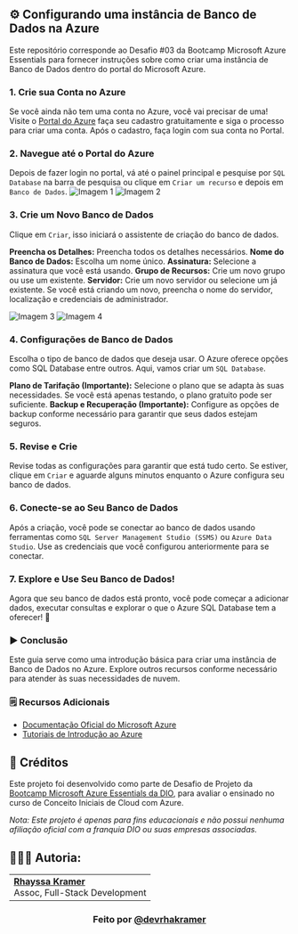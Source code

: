 ## ⚙️ Configurando uma instância de Banco de Dados na Azure

Este repositório corresponde ao Desafio #03 da Bootcamp Microsoft Azure Essentials para fornecer instruções sobre como criar uma instância de Banco de Dados dentro do portal do Microsoft Azure.

### 1. Crie sua Conta no Azure
Se você ainda não tem uma conta no Azure, você vai precisar de uma! Visite o [Portal do Azure](https://portal.azure.com/) faça seu cadastro gratuitamente e siga o processo para criar uma conta. Após o cadastro, faça login com sua conta no Portal.

### 2. Navegue até o Portal do Azure
Depois de fazer login no portal, vá até o painel principal e pesquise por `SQL Database` na barra de pesquisa ou clique em `Criar um recurso` e depois em `Banco de Dados`.
![Imagem 1](https://github.com/rhayssakramer/desafios-dio-azure-essentials/blob/main/Desagio%2303%20-%20Configurando%20uma%20inst%C3%A2ncia%20de%20Banco%20de%20Dados%20na%20Azure/img/Imagem1.png)
![Imagem 2](https://github.com/rhayssakramer/desafios-dio-azure-essentials/blob/main/Desagio%2303%20-%20Configurando%20uma%20inst%C3%A2ncia%20de%20Banco%20de%20Dados%20na%20Azure/img/Imagem%202.png)

### 3. Crie um Novo Banco de Dados
Clique em `Criar`, isso iniciará o assistente de criação do banco de dados.  

**Preencha os Detalhes:** Preencha todos os detalhes necessários.
**Nome do Banco de Dados:** Escolha um nome único.
**Assinatura:** Selecione a assinatura que você está usando.
**Grupo de Recursos:** Crie um novo grupo ou use um existente.
**Servidor:** Crie um novo servidor ou selecione um já existente. Se você está criando um novo, preencha o nome do servidor, localização e credenciais de administrador.

![Imagem 3](https://github.com/rhayssakramer/desafios-dio-azure-essentials/blob/main/Desagio%2303%20-%20Configurando%20uma%20inst%C3%A2ncia%20de%20Banco%20de%20Dados%20na%20Azure/img/Imagem%203.png)
![Imagem 4](https://github.com/rhayssakramer/desafios-dio-azure-essentials/blob/main/Desagio%2303%20-%20Configurando%20uma%20inst%C3%A2ncia%20de%20Banco%20de%20Dados%20na%20Azure/img/Imagem%204.png)

### 4. Configurações de Banco de Dados
Escolha o tipo de banco de dados que deseja usar. O Azure oferece opções como SQL Database entre outros. Aqui, vamos criar um `SQL Database`.

**Plano de Tarifação (Importante):** Selecione o plano que se adapta às suas necessidades. Se você está apenas testando, o plano gratuito pode ser suficiente.
**Backup e Recuperação (Importante):** Configure as opções de backup conforme necessário para garantir que seus dados estejam seguros.

### 5. Revise e Crie
Revise todas as configurações para garantir que está tudo certo. Se estiver, clique em `Criar` e aguarde alguns minutos enquanto o Azure configura seu banco de dados.

### 6. Conecte-se ao Seu Banco de Dados
Após a criação, você pode se conectar ao banco de dados usando ferramentas como `SQL Server Management Studio (SSMS)` ou `Azure Data Studio`. Use as credenciais que você configurou anteriormente para se conectar.

### 7. Explore e Use Seu Banco de Dados!
Agora que seu banco de dados está pronto, você pode começar a adicionar dados, executar consultas e explorar o que o Azure SQL Database tem a oferecer! 🚀

### ▶️ Conclusão
Este guia serve como uma introdução básica para criar uma instância de Banco de Dados no Azure. Explore outros recursos conforme necessário para atender às suas necessidades de nuvem.

### 🗒️ Recursos Adicionais
- [Documentação Oficial do Microsoft Azure](https://docs.microsoft.com/azure)
- [Tutoriais de Introdução ao Azure](https://docs.microsoft.com/learn/paths/azure-fundamentals/)

## 🔗 Créditos
Este projeto foi desenvolvido como parte de Desafio de Projeto da [Bootcamp Microsoft Azure Essentials da DIO](https://www.dio.me/bootcamp/microsoft-azure-essentials?ref=AFOXWYVRXGV9), para avaliar o ensinado no curso de Conceito Iniciais de Cloud com Azure.

*Nota: Este projeto é apenas para fins educacionais e não possui nenhuma afiliação oficial com a franquia DIO ou suas empresas associadas.*

## 👩🏼‍💻 Autoria:
<table style="border=0">
  <tr>
    <td align="left">
      <a href="https://github.com/rhayssakramer">
        <span><b>Rhayssa Kramer</b></span>
      </a>
      <br>
      <span>Assoc, Full-Stack Development</span>
    </td>
  </tr>
</table>

### <div align="center">Feito por <a href="https://github.com/rhayssakramer">@devrhakramer</a></div>

